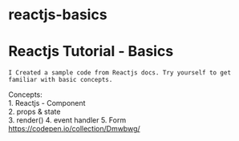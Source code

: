 # reactjs-basics

# Reactjs Tutorial - Basics 
    I Created a sample code from Reactjs docs. Try yourself to get familiar with basic concepts.
    
Concepts:    
    1. Reactjs - Component       
    2. props & state      
    3. render()
    4. event handler
    5. Form    
    https://codepen.io/collection/Dmwbwg/
